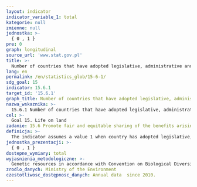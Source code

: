 ```yaml
---
layout: indicator
indicator_variable_1: total
kategorie: null
zmienne: null
jednostka: >-
  { 0 , 1 }
pre: 0
graph: longitudinal
source_url: 'www.stat.gov.pl'
title: >-
  Number of countries that have adopted legislative, administrative and policy frameworks to ensure fair and equitable sharing of benefits
lang: en
permalink: /en/statistics_glob/15-6-1/
sdg_goal: 15
indicator: 15.6.1
target_id: '15.6.1'
graph_title: Number of countries that have adopted legislative, administrative and policy frameworks to ensure fair and equitable sharing of benefits
nazwa_wskaznika: >-
  15.6.1 Number of countries that have adopted legislative, administrative and policy frameworks to ensure fair and equitable sharing of benefits
cel: >-
  Goal 15. Life on land
zadanie: 15.6 Promote fair and equitable sharing of the benefits arising from the utilization of genetic resources and promote appropriate access to such resources, as internationally agreed
definicja: >-
  The indicator assumes a value 1 when country has adopted legislative, administrative and policy frameworks to ensure fair and equitable sharing of benefits.
jednostka_prezentacji: >-
  { 0 , 1 }
dostepne_wymiary: total
wyjasnienia_metodologiczne: >-
  Genetic resources in accordance with Convention on Biological Diversity means genetic material (i.e. any material of plant, animal, microbial or other origin containing functional units of heredity) of actual or potential value.A new instrument of international law, implementing the third objective of the Convention on Biological Diversity (on the right of countries to exploit their own resources pursuant to their own environmental policies) is The Nagoya Protocol on Access to Genetic Resources and the Fair and Equitable Sharing of Benefits Arising from their Utilization. It was adopted by the Conference of the Parties to the Convention at its tenth meeting in 2010. After the entry into force of the Nagoya Protocol, which occurred on 12 October 2014, all entities that obtain their genetic resources originating from countries that have ratified the Protocol, are obliged to respect the provisions of the Protocol and instruments implementing it. Poland signed the Nagoya Protocol on 20 September 2011 and is currently in the process of its ratification.The Nagoya Protocol applies to access to genetic resources and the fair and equitable sharing of benefits arising from their use. Aims to establish a system requiring users of genetic resources to share with donor resources benefits arising as a result of their use.The Nagoya Protocol applies both to genetic resources of organisms occurring in the wild, and used in the economy (with the exception of human genetic resources). Affect the functioning of the donors and recipients of genetic resources, including among others: botanical and zoological gardens, gene banks, the agricultural sector (animal husbandry, cultivation of plants, seed production, feed production), horticulture, forestry, pharmaceutical, cosmetic, biotechnology, food processing, and even industries with the production of fuels and plastics.In the European Union obligations of the users of genetic resources in all the Member States is governed by a Regulation (EU) No 511/2014 of the European Parliament and of the Council of 16 April 2014 on compliance measures for users from the Nagoya Protocol on Access to Genetic Resources and the Fair and Equitable Sharing of Benefits Arising from their Utilization in the Union.The task and the property of the public authorities in the exercise of the provisions of Regulation (EU) No 511/2014, the rules and general principle concerning mechanism for control of obtaining, possession and utilization of genetic resources and the principle of liability for infringement of the provisions – in Poland is governed by the Law of 19 July 2016, on access to genetic resources and sharing of benefits arising from their utilization (Journal of Laws 2016, item 1340).
zrodlo_danych: Ministry of the Environment
czestotliwosc_dostępnosc_danych: Annual data  since 2010.
---
```

